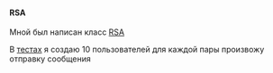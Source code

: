#### RSA
Мной был написан класс [RSA](/src/main/kotlin/ru/leidenn/lab/cryptography/RSA.kt) 


В [тестах](/src/test/kotlin/ru/leidenn/lab/cryptography/RSATest.kt) я создаю 10 пользователей для каждой пары произвожу отправку сообщения    

